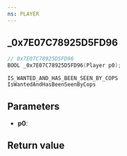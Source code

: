 ```yaml
---
ns: PLAYER
---
```

## _0x7E07C78925D5FD96

```c
// 0x7E07C78925D5FD96
BOOL _0x7E07C78925D5FD96(Player p0);
```

```
IS_WANTED_AND_HAS_BEEN_SEEN_BY_COPS
IsWantedAndHasBeenSeenByCops
```

## Parameters
* **p0**: 

## Return value
